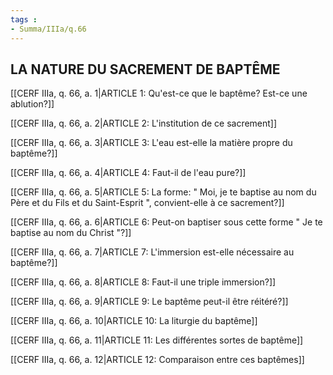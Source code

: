 ```yaml
---
tags : 
- Summa/IIIa/q.66
---
```


## LA NATURE DU SACREMENT DE BAPTÊME

[[CERF IIIa, q. 66, a. 1|ARTICLE 1: Qu'est-ce que le baptême? Est-ce une ablution?]]

[[CERF IIIa, q. 66, a. 2|ARTICLE 2: L'institution de ce sacrement]]

[[CERF IIIa, q. 66, a. 3|ARTICLE 3: L'eau est-elle la matière propre du baptême?]]

[[CERF IIIa, q. 66, a. 4|ARTICLE 4: Faut-il de l'eau pure?]]

[[CERF IIIa, q. 66, a. 5|ARTICLE 5: La forme: " Moi, je te baptise au nom du Père et du Fils et du Saint-Esprit ", convient-elle à ce sacrement?]]

[[CERF IIIa, q. 66, a. 6|ARTICLE 6: Peut-on baptiser sous cette forme " Je te baptise au nom du Christ "?]]

[[CERF IIIa, q. 66, a. 7|ARTICLE 7: L'immersion est-elle nécessaire au baptême?]]

[[CERF IIIa, q. 66, a. 8|ARTICLE 8: Faut-il une triple immersion?]]

[[CERF IIIa, q. 66, a. 9|ARTICLE 9: Le baptême peut-il être réitéré?]]

[[CERF IIIa, q. 66, a. 10|ARTICLE 10: La liturgie du baptême]]

[[CERF IIIa, q. 66, a. 11|ARTICLE 11: Les différentes sortes de baptême]]

[[CERF IIIa, q. 66, a. 12|ARTICLE 12: Comparaison entre ces baptêmes]]

